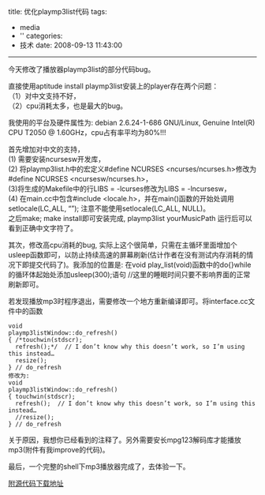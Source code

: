 title: 优化playmp3list代码
tags:
  - media
  - ''
categories:
  - 技术
date: 2008-09-13 11:43:00
---
今天修改了播放器playmp3list的部分代码bug。

直接使用aptitude install playmp3list安装上的player存在两个问题：  
（1）对中文支持不好，  
（2）cpu消耗太多，也是最大的bug。  

我使用的平台及硬件属性为: debian 2.6.24-1-686 GNU/Linux, Genuine Intel(R) CPU T2050  @ 1.60GHz，cpu占有率平均为80%!!!

首先增加对中文的支持，  
(1) 需要安装ncursesw开发库，  
(2) 将playmp3list.h中的宏定义#define NCURSES <ncurses/ncurses.h>修改为#define NCURSES <ncursesw/ncurses.h>，  
(3)将生成的Makefile中的行LIBS =  -lcurses修改为LIBS =  -lncursesw，  
(4) 在main.cc中包含#include <locale.h>，并在main()函数的开始处调用setlocale(LC_ALL, “”); 注意不能使用setlocale(LC_ALL, NULL)。   
之后make; make install即可安装完成, playmp3list yourMusicPath 运行后可以看到正确中文字符了。

其次，修改高cpu消耗的bug, 实际上这个很简单，只需在主循环里面增加个usleep函数即可，以防止持续高速的屏幕刷新(估计作者在没有测试内存消耗的情况下即提交代码了)。我添加的位置是: 在void play_list(void)函数中的do{}while的循环体起始处添加usleep(300);语句 //这里的睡眠时间只要不影响界面的正常刷新即可。

若发现播放mp3时程序退出，需要修改一个地方重新编译即可。将interface.cc文件中的函数
```
void
playmp3listWindow::do_refresh()
{ /*touchwin(stdscr);
  refresh();*/  // I don’t know why this doesn’t work, so I’m using this instead…
  resize();
} // do_refresh
修改为:
void
playmp3listWindow::do_refresh()
{ touchwin(stdscr);
  refresh();  // I don’t know why this doesn’t work, so I’m using this instead…
  //resize();
} // do_refresh
```
关于原因，我想你已经看到的注释了。另外需要安长mpg123解码库才能播放mp3(附件有我improve的代码)。

最后，一个完整的shell下mp3播放器完成了，去体验一下。

[附源代码下载地址](http://download.csdn.net/detail/uskee/786855)